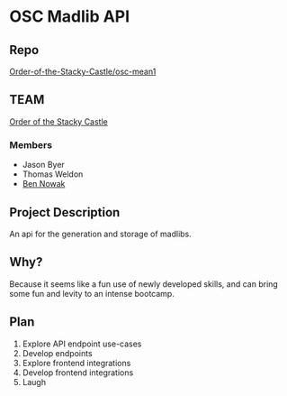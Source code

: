 # OSC Madlib API
## Repo
[Order-of-the-Stacky-Castle/osc-mean1](https://github.com/Order-of-the-Stacky-Castle/osc-mean1)
## TEAM
[Order of the Stacky Castle](https://github.com/Order-of-the-Stacky-Castle)
### Members
- Jason Byer
- Thomas Weldon
- [Ben Nowak](https://bennowak.github.io)
## Project Description
An api for the generation and storage of madlibs.
## Why?
Because it seems like a fun use of newly developed skills, and can bring some fun and levity to an intense bootcamp.
## Plan
1. Explore API endpoint use-cases
2. Develop endpoints
3. Explore frontend integrations
4. Develop frontend integrations
5. Laugh
